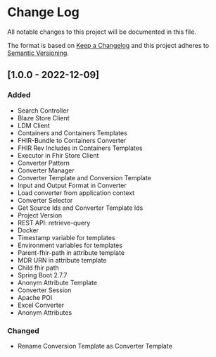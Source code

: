 # Change Log
All notable changes to this project will be documented in this file.

The format is based on [Keep a Changelog](http://keepachangelog.com/)
and this project adheres to [Semantic Versioning](http://semver.org/).

## [1.0.0 - 2022-12-09]
### Added
- Search Controller
- Blaze Store Client
- LDM Client
- Containers and Containers Templates
- FHIR-Bundle to Containers Converter
- FHIR Rev Includes in Containers Templates
- Executor in Fhir Store Client
- Converter Pattern
- Converter Manager
- Converter Template and Conversion Template
- Input and Output Format in Converter
- Load converter from application context
- Converter Selector
- Get Source Ids and Converter Template Ids
- Project Version
- REST API: retrieve-query
- Docker
- Timestamp variable for templates
- Environment variables for templates
- Parent-fhir-path in attribute template
- MDR URN in attribute template
- Child fhir path
- Spring Boot 2.7.7
- Anonym Attribute Template
- Converter Session
- Apache POI
- Excel Converter
- Anonym Attributes

### Changed
- Rename Conversion Template as Converter Template
